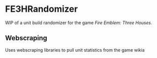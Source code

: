# FE3HRandomizer
WIP of a unit build randomizer for the game *Fire Emblem: Three Houses*.

## Webscraping
Uses webscraping libraries to pull unit statistics from the game wikia
